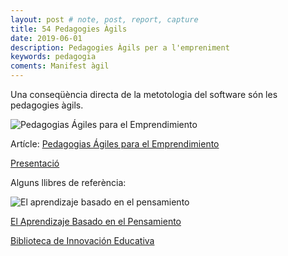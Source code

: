 ```yaml
---
layout: post # note, post, report, capture
title: 54 Pedagogies Àgils
date: 2019-06-01
description: Pedagogies Àgils per a l'empreniment
keywords: pedagogia
coments: Manifest àgil
---
```


Una conseqüència directa de la metotologia del software són les pedagogies àgils.

![Pedagogias Ágiles para el Emprendimiento](https://www.fundaciontrilema.org/wp-content/uploads/2017/07/dest-libro-PAE.jpg)

Artícle: [Pedagogias Ágiles para el Emprendimiento](http://www.fundaciontrilema.org/2017/07/03/carmen-pellicer-y-maria-batet-presentan-el-libro-de-pedagogias-agiles/)

[Presentació](http://www.fundaciontrilema.org/wp-content/uploads/2017/07/Pedagogi%CC%81as-A%CC%81giles-para-el-emprendimiento.pdf)

Alguns llibres de referència:

![El aprendizaje basado en el pensamiento](https://cdn.ppc-editorial.com/cdn/farfuture/u8Q4LxxkIptcTbjie1tANnfHwsCbZGmOPpX6WdOpl4A/mtime:1477578963/sites/default/files/styles/large/public/externals/f04cd07b0719da92a64fe21346802ad2.jpg)

[El Aprendizaje Basado en el Pensamiento](https://es.ppc-editorial.com/libro/el-aprendizaje-basado-en-el-pensamiento)

[Biblioteca de Innovación Educativa](https://es.ppc-editorial.com/coleccion/biblioteca-innovacion-educativa)